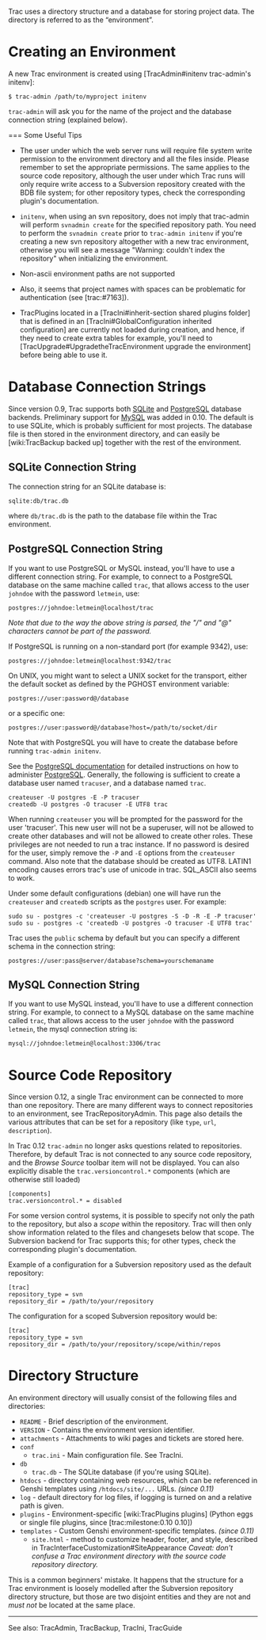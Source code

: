 Trac uses a directory structure and a database for storing project data. The directory is referred to as the “environment”.

# Creating an Environment

A new Trac environment is created using  [TracAdmin#initenv trac-admin's initenv]:
	
	$ trac-admin /path/to/myproject initenv
	

`trac-admin` will ask you for the name of the project and the
database connection string (explained below).

=== Some Useful Tips
 - The user under which the web server runs will require file system write permission to 
 the environment directory and all the files inside. Please remember to set
 the appropriate permissions. The same applies to the source code repository, 
 although the user under which Trac runs will only require write access to a Subversion repository created with the BDB file system; for other repository types, check the corresponding plugin's documentation. 
 
 - `initenv`, when using an svn repository, does not imply that trac-admin will perform `svnadmin create` for the specified repository path. You need to perform the `svnadmin create` prior to `trac-admin initenv` if you're creating a new svn repository altogether with a new trac environment, otherwise you will see a message "Warning: couldn't index the repository" when initializing the environment.

 - Non-ascii environment paths are not supported
 
 - Also, it seems that project names with spaces can be problematic for authentication (see [trac:#7163]).

 - TracPlugins located in a [TracIni#inherit-section shared plugins folder] that is defined in an [TracIni#GlobalConfiguration inherited configuration] are currently not loaded during creation, and hence, if they need to create extra tables for example, you'll need to [TracUpgrade#UpgradetheTracEnvironment upgrade the environment] before being able to use it.

# Database Connection Strings

Since version 0.9, Trac supports both [SQLite](http://sqlite.org/) and
[PostgreSQL](http://www.postgresql.org/) database backends.  Preliminary
support for [MySQL](http://mysql.com/) was added in 0.10.  The default is
to use SQLite, which is probably sufficient for most projects. The database
file is then stored in the environment directory, and can easily be 
[wiki:TracBackup backed up] together with the rest of the environment.

## SQLite Connection String
The connection string for an SQLite database is:
	
	sqlite:db/trac.db
	
where `db/trac.db` is the path to the database file within the Trac environment.

## PostgreSQL Connection String
If you want to use PostgreSQL or MySQL instead, you'll have to use a
different connection string. For example, to connect to a PostgreSQL
database on the same machine called `trac`, that allows access to the
user `johndoe` with the password `letmein`, use:
	
	postgres://johndoe:letmein@localhost/trac
	
_Note that due to the way the above string is parsed, the "/" and "@" characters cannot be part of the password._

If PostgreSQL is running on a non-standard port (for example 9342), use:
	
	postgres://johndoe:letmein@localhost:9342/trac
	

On UNIX, you might want to select a UNIX socket for the transport,
either the default socket as defined by the PGHOST environment variable:
	
	postgres://user:password@/database
	
or a specific one:
	
	postgres://user:password@/database?host=/path/to/socket/dir
	

Note that with PostgreSQL you will have to create the database before running
`trac-admin initenv`.

See the [PostgreSQL documentation](http://www.postgresql.org/docs/) for detailed instructions on how to administer [PostgreSQL](http://postgresql.org).
Generally, the following is sufficient to create a database user named `tracuser`, and a database named `trac`.
	
	createuser -U postgres -E -P tracuser
	createdb -U postgres -O tracuser -E UTF8 trac
	
When running `createuser` you will be prompted for the password for the user 'tracuser'. This new user will not be a superuser, will not be allowed to create other databases and will not be allowed to create other roles. These privileges are not needed to run a trac instance. If no password is desired for the user, simply remove the `-P` and `-E` options from the `createuser` command.  Also note that the database should be created as UTF8. LATIN1 encoding causes errors trac's use of unicode in trac.  SQL_ASCII also seems to work.

Under some default configurations (debian) one will have run the `createuser` and `createdb` scripts as the `postgres` user.  For example:
	
	sudo su - postgres -c 'createuser -U postgres -S -D -R -E -P tracuser'
	sudo su - postgres -c 'createdb -U postgres -O tracuser -E UTF8 trac'
	

Trac uses the `public` schema by default but you can specify a different schema in the connection string:
	
	postgres://user:pass@server/database?schema=yourschemaname
	

## MySQL Connection String

If you want to use MySQL instead, you'll have to use a
different connection string. For example, to connect to a MySQL
database on the same machine called `trac`, that allows access to the
user `johndoe` with the password `letmein`, the mysql connection string is:
	
	mysql://johndoe:letmein@localhost:3306/trac
	

# Source Code Repository

Since version 0.12, a single Trac environment can be connected to more than one repository. There are many different ways to connect repositories to an environment, see TracRepositoryAdmin. This page also details the various attributes that can be set for a repository (like `type`, `url`, `description`).

In Trac 0.12 `trac-admin` no longer asks questions related to repositories. Therefore, by default Trac is not connected to any source code repository, and the _Browse Source_ toolbar item will not be displayed.
You can also explicitly disable the `trac.versioncontrol.*` components (which are otherwise still loaded)
	
	[components]
	trac.versioncontrol.* = disabled
	

For some version control systems, it is possible to specify not only the path to the repository,
but also a _scope_ within the repository. Trac will then only show information
related to the files and changesets below that scope. The Subversion backend for
Trac supports this; for other types, check the corresponding plugin's documentation.

Example of a configuration for a Subversion repository used as the default repository:
	
	[trac]
	repository_type = svn
	repository_dir = /path/to/your/repository
	

The configuration for a scoped Subversion repository would be:
	
	[trac]
	repository_type = svn
	repository_dir = /path/to/your/repository/scope/within/repos
	

# Directory Structure

An environment directory will usually consist of the following files and directories:

* `README` - Brief description of the environment.
* `VERSION` - Contains the environment version identifier.
* `attachments` - Attachments to wiki pages and tickets are stored here.
* `conf`
   * `trac.ini` - Main configuration file. See TracIni.
* `db`
   * `trac.db` - The SQLite database (if you're using SQLite).
* `htdocs` - directory containing web resources, which can be referenced in Genshi templates using `/htdocs/site/...` URLs. _(since 0.11)_
* `log` - default directory for log files, if logging is turned on and a relative path is given.
* `plugins` - Environment-specific [wiki:TracPlugins plugins] (Python eggs or single file plugins, since [trac:milestone:0.10 0.10])
* `templates` - Custom Genshi environment-specific templates. _(since 0.11)_
   * `site.html` - method to customize header, footer, and style, described in TracInterfaceCustomization#SiteAppearance
*Caveat:* _don't confuse a Trac environment directory with the source code repository directory._ 

This is a common beginners' mistake.
It happens that the structure for a Trac environment is loosely modelled after the Subversion repository directory 
structure, but those are two disjoint entities and they are not and _must not_ be located at the same place.

----
See also: TracAdmin, TracBackup, TracIni, TracGuide
